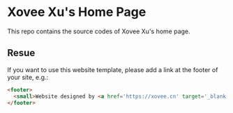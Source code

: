 # Xovee Xu's Home Page
This repo contains the source codes of Xovee Xu's home page. 

## Resue

If you want to use this website template, please add a link at the footer of your site, e.g.: 

```html
<footer>
  <small>Website designed by <a href='https://xovee.cn' target='_blank'>Xovee Xu</a>.</small>
</footer>
```
